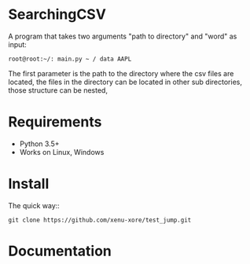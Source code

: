 SearchingCSV
============

A program that takes two arguments "path to directory" and "word" as input:

    root@root:~/: main.py ~ / data AAPL
The first parameter is the path to the directory where the csv files are located, the files in 
the directory can be located in other sub directories, those structure can be nested,

Requirements
============

* Python 3.5+
* Works on Linux, Windows

Install
=======

The quick way::

    git clone https://github.com/xenu-xore/test_jump.git


Documentation
=============

